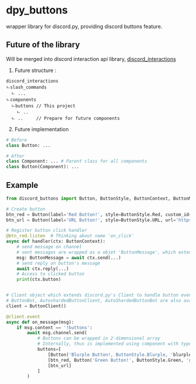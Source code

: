 # dpy_buttons

wrapper library for discord.py, providing discord buttons feature.

## Future of the library
Will be merged into discord interaction api library, [discord_interactions](https://github.com/Lapis0875/discord_interactions.py)

1. Future structure :
```
discord_interactions
ㄴslash_commands
  ㄴ ...
ㄴcomponents
  ㄴbuttons // This project
    ㄴ ..
  ㄴ ..     // Prepare for future components
```

2. Future implementation
```py
# Before
class Button: ...

# After
class Component: ... # Parent class for all components
class Button(Component): ...
```


## Example
```python
from discord_buttons import Button, ButtonStyle, ButtonContext, ButtonMessage, ButtonClient, ButtonCache

# Create button
btn_red = Button(label='Red Button!', style=ButtonStyle.Red, custom_id='red_btn')
btn_url = Button(label='URL Button!', style=ButtonStyle.URL, url='https://...')

# Register button click handler
@btn_red.listen  # Thinking about name 'on_click'
async def handler(ctx: ButtonContext):
    # send message on channel
    # sent messages are wrapped as a objet 'ButtonMessage', which extends discord.py's Message and contains Button objects
    msg: ButtonMessage = await ctx.send(...)
    # send reply on button's message
    await ctx.reply(...)
    # Access to clicked button
    print(ctx.button)


# Client object which extends discord.py's Client to handle button event on socket response event.
# ButtonBot, AutoshardedButtonClient, AutoShardedButtonBot are also available.
client = ButtonClient()

@client.event
async def on_message(msg):
    if msg.content == '!buttons':
        await msg.channel.send(
            # Buttons can be wrapped in 2-dimensional array
            # Internally, thus is implemented using component with type 1.
            buttons=[
                [Button('Blurple Button!, ButtonStyle.Blurple, 'blurple_btn'), Button('Gray Button!', ButtonStyle.Gray, 'gray_btn')]
                [btn_red, Button('Green Button!', ButtonStyle.Green, 'green_btn')]
                [btn_url]
            ]
        )
```

